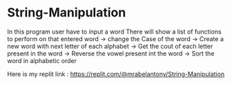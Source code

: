 # String-Manipulation

In this program user have to input a word 
There will show a list of functions to perform on that entered word
-> change the Case of the word
-> Create a new word with next letter of each alphabet
-> Get the cout of each letter present in the word
-> Reverse the vowel present int the word
-> Sort the word in alphabetic order


Here is my replit link : https://replit.com/@mrabelantony/String-Manipulation

